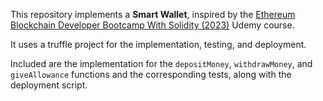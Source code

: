 This repository implements a **Smart Wallet**, inspired by the [Ethereum Blockchain Developer Bootcamp With Solidity (2023)](https://www.udemy.com/course/blockchain-developer/) Udemy course.

It uses a truffle project for the implementation, testing, and deployment. 

Included are the implementation for the `depositMoney`, `withdrawMoney`, and `giveAllowance` functions and the corresponding tests, along with the deployment script.
